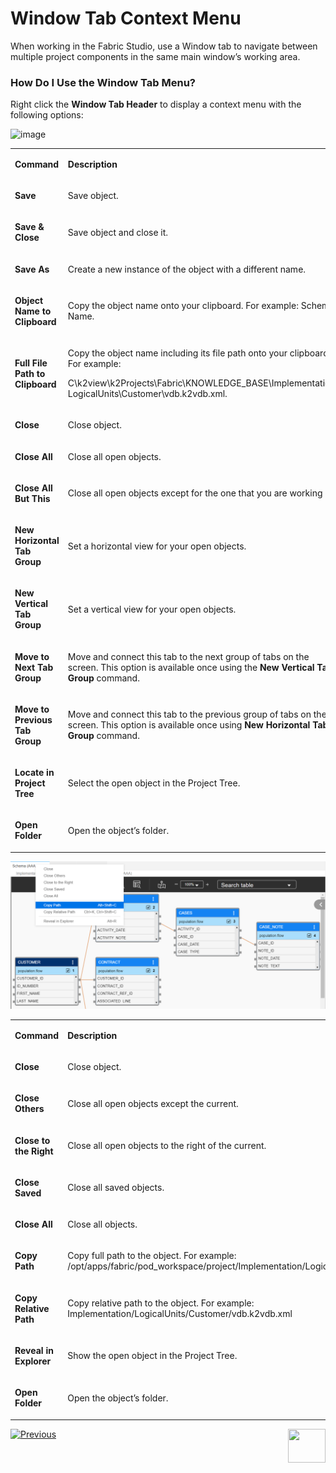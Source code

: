 # Window Tab Context Menu

When working in the Fabric Studio, use a Window tab to navigate between multiple project components in the same main window’s working area.

### How Do I Use the Window Tab Menu?
Right click the **Window Tab Header** to display a context menu with the following options:

<studio>

![image](images/04_02_window_tab_header.png)

<table width="700pxl">
<tbody>
<tr>
<td width="200pxl">
<p><strong>Command</strong></p>
</td>
<td width="500pxl">
<p><strong>Description</strong></p>
</td>
</tr>
<tr>
<td width="200pxl">
<p><strong>Save</strong></p>
</td>
<td width="300pxl">
<p>Save object.</p>
</td>
</tr>
<tr>
<td width="200pxl">
<p><strong>Save &amp; Close</strong></p>
</td>
<td width="300pxl">
<p>Save object and close it.</p>
</td>
</tr>
<tr>
<td width="200pxl">
<p><strong>Save As</strong></p>
</td>
<td width="300pxl">
<p>Create a new instance of the object with a different name.</p>
</td>
</tr>
<tr>
<td width="200pxl">
<p><strong>Object Name to Clipboard</strong></p>
</td>
<td width="300pxl">
<p>Copy the object name onto your clipboard. For example: Schema Name.</p>
</td>
</tr>
<tr>
<td width="200pxl">
<p><strong>Full File Path to Clipboard</strong></p>
</td>
<td width="300pxl">
<p>Copy the object name including its file path onto your clipboard. For example:</p>
<p>C\k2view\k2Projects\Fabric\KNOWLEDGE_BASE\Implementation\
 LogicalUnits\Customer\vdb.k2vdb.xml.</p>
</td>
</tr>
<tr>
<td width="200pxl">
<p><strong>Close</strong></p>
</td>
<td width="300pxl">
<p>Close object.</p>
</td>
</tr>
<tr>
<td width="200pxl">
<p><strong>Close All</strong></p>
</td>
<td width="300pxl">
<p>Close all open objects.</p>
</td>
</tr>
<tr>
<td width="200pxl">
<p><strong>Close All But This</strong></p>
</td>
<td width="300pxl">
<p>Close all open objects except for the one that you are working on.</p>
</td>
</tr>
<tr>
<td width="300pxl">
<p><strong>New Horizontal Tab Group</strong></p>
</td>
<td width="300pxl">
<p>Set a horizontal view for your open objects.</p>
</td>
</tr>
<tr>
<td width="200pxl">
<p><strong>New Vertical Tab Group</strong></p>
</td>
<td width="300pxl">
<p>Set a vertical view for your open objects.</p>
</td>
</tr>
<tr>
<td width="200pxl">
<p><strong>Move to Next Tab Group</strong></p>
</td>
<td width="300pxl">
<p>Move and connect this tab to the next group of tabs on the screen. This option is available once using the <strong>New Vertical Tab Group</strong> command.</p>
</td>
</tr>
<tr>
<td width="200pxl">
<p><strong>Move to Previous Tab Group</strong></p>
</td>
<td width="300pxl">
<p>Move and connect this tab to the previous group of tabs on the screen. This option is available once using <strong>New Horizontal Tab Group</strong> command.</p>
</td>
</tr>
<tr>
<td width="200pxl">
<p><strong>Locate in Project Tree</strong></p>
</td>
<td width="300pxl">
<p>Select the open object in the Project Tree.</p>
</td>
</tr>
<tr>
<td width="200pxl">
<p><strong>Open Folder</strong></p>
</td>
<td width="300pxl">
<p>Open the object&rsquo;s folder.</p>
</td>
</tr>
</tbody>
</table>
</studio>

<web>

![image](images/web/2_window_tab_header.PNG)





<table width="700pxl">
<tbody>
<tr>
<td width="200pxl">
<p><strong>Command</strong></p>
</td>
<td width="500pxl">
<p><strong>Description</strong></p>
</td>
</tr>
<tr>
<td width="200pxl">
<p><strong>Close</strong></p>
</td>
<td width="500pxl">
<p>Close object.</p>
</td>
</tr>
<tr>
<td width="200pxl">
<p><strong>Close Others</strong></p>
</td>
<td width="500pxl">
<p>Close all open objects except the current.</p>
</td>
</tr>
<tr>
<td width="200pxl">
<p><strong>Close to the Right</strong></p>
</td>
<td width="500pxl">
<p>Close all open objects to the right of the current.</p>
</td>
</tr>
<tr>
<td width="200pxl">
<p><strong>Close Saved</strong></p>
</td>
<td width="500pxl">
<p>Close all saved objects.</p>
</td>
</tr>
<tr>
<td width="200pxl">
<p><strong>Close All</strong></p>
</td>
<td width="500pxl">
<p>Close all objects.</p>
</td>
</tr>
<tr>
<td width="200pxl">
<p><strong>Copy Path</strong></p>
</td>
<td width="500pxl">
<p>Copy full path to the object. For example: /opt/apps/fabric/pod_workspace/project/Implementation/LogicalUnits/Customer/vdb.k2vdb.xml</p>
</td>
</tr>
<tr>
<td width="200pxl">
<p><strong>Copy Relative Path</strong></p>
</td>
<td width="500pxl">
<p>Copy relative path to the object. For example: Implementation/LogicalUnits/Customer/vdb.k2vdb.xml </p>
</td>
</tr>
<tr>
<td width="200pxl">
<p><strong>Reveal in Explorer</strong></p>
</td>
<td width="500pxl">
<p>Show the open object in the Project Tree.</p>
</td>
</tr>
<tr>
<td width="200pxl">
<p><strong>Open Folder</strong></p>
</td>
<td width="500pxl">
<p>Open the object&rsquo;s folder.</p>
</td>
</tr>
</tbody>
</table>

</web>

[![Previous](/articles/images/Previous.png)](/articles/04_fabric_studio/01_UI_components_and_menus.md)[<img align="right" width="60" height="54" src="/articles/images/Next.png">](/articles/04_fabric_studio/03_diagram_and_toolbars.md)
